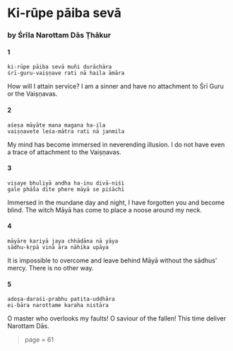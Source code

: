 # Ki-rūpe pāiba sevā

### by Śrīla Narottam Dās Ṭhākur

#### 1

    ki-rūpe pāiba sevā muñi durāchāra
    śrī-guru-vaiṣṇave rati nā haila āmāra

How will I attain service? I am a sinner and have no attachment to Śrī Guru or the Vaiṣṇavas.

#### 2

    aśeṣa māyāte mana magana ha-ila
    vaiṣṇavete leśa-mātra rati nā janmila

My mind has become immersed in neverending illusion. I do not have even a trace of attachment to the Vaiṣṇavas.

#### 3

    viṣaye bhuliyā andha ha-inu divā-niśi
    gale phā̐sa dite phere māyā se piśāchī

Immersed in the mundane day and night, I have forgotten you and become blind. The witch Māyā has come to place a noose around my neck.

#### 4

    māyāre kariyā jaya chhāḍāna nā yāya
    sādhu-kṛpā vinā āra nāhika upāya

It is impossible to overcome and leave behind Māyā without the sādhus’ mercy. There is no other way.

#### 5

    adoṣa-daraśi-prabhu patita-uddhāra
    ei-bāra narottame karaha nistāra

O master who overlooks my faults! O saviour of the fallen! This time deliver Narottam Dās.


> page = 61
